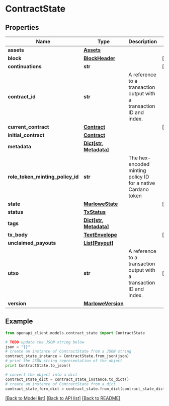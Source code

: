 # ContractState


## Properties
Name | Type | Description | Notes
------------ | ------------- | ------------- | -------------
**assets** | [**Assets**](Assets.md) |  | 
**block** | [**BlockHeader**](BlockHeader.md) |  | [optional] 
**continuations** | **str** |  | [optional] 
**contract_id** | **str** | A reference to a transaction output with a transaction ID and index. | 
**current_contract** | [**Contract**](Contract.md) |  | [optional] 
**initial_contract** | [**Contract**](Contract.md) |  | 
**metadata** | [**Dict[str, Metadata]**](Metadata.md) |  | 
**role_token_minting_policy_id** | **str** | The hex-encoded minting policy ID for a native Cardano token | 
**state** | [**MarloweState**](MarloweState.md) |  | [optional] 
**status** | [**TxStatus**](TxStatus.md) |  | 
**tags** | [**Dict[str, Metadata]**](Metadata.md) |  | 
**tx_body** | [**TextEnvelope**](TextEnvelope.md) |  | [optional] 
**unclaimed_payouts** | [**List[Payout]**](Payout.md) |  | 
**utxo** | **str** | A reference to a transaction output with a transaction ID and index. | [optional] 
**version** | [**MarloweVersion**](MarloweVersion.md) |  | 

## Example

```python
from openapi_client.models.contract_state import ContractState

# TODO update the JSON string below
json = "{}"
# create an instance of ContractState from a JSON string
contract_state_instance = ContractState.from_json(json)
# print the JSON string representation of the object
print ContractState.to_json()

# convert the object into a dict
contract_state_dict = contract_state_instance.to_dict()
# create an instance of ContractState from a dict
contract_state_form_dict = contract_state.from_dict(contract_state_dict)
```
[[Back to Model list]](../README.md#documentation-for-models) [[Back to API list]](../README.md#documentation-for-api-endpoints) [[Back to README]](../README.md)


